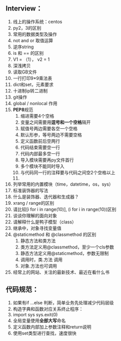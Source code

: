 ## Interview：

1. 线上的操作系统：centos
2. py2，3的区别
3. 常用的数据类型及操作
4. not and or 取值运算
5. 逆序string
6. is 和 == 的区别
7. V1 = （1）， v2 = 1
8. 深浅拷贝
9. 读取GB文件
10. 一行打印9*9乘法表
11. dict和set，元素要求
12. 十进制ip转二进制
13. git操作
14. global / nonlocal 作用
15. **PEP8**规范
    1. 缩进需要4个空格
    2. 变量之间需要用**逗号和一个空格**隔开
    3. 赋值号两边需要各空一个空格
    4. 默认形参，等号两边不需要空格
    5. 定义函数前后空两行
    6. 代码结束需要空一行
    7. 代码内部最多空一行
    8. 导入模块需要再py文件首行
    9. 多个模块不能同时导入
    10. 与代码同一行的注释要与代码之间空2个空格以上
    11. 
16. 列举常用的内置模块（time，datetime，os，sys）
17. 标准装饰器的写法
18. 什么是装饰器、迭代器和生成器？
19. xrang / range的区别
20. 请比较[i for i in range(10)], (i for i in range(10))区别
21. 谈谈你理解的面向对象
22. 请解释什么是鸭子模型（class）
23. 继承中，对象寻找变量值
24. @staticmethod 和 @classmethod 的区别
    1. 静态方法和类方法
    2. 类方法定义用@classmethod，至少一个cls参数
    3. 静态方法定义用@staticmethod，参数无限制
    4. 调用时，类.方法 调用
    5. 对象.方法也可调用
25. 经常上的网站、关注的最新技术、最近在看什么书







## 代码规范：

1. 如果有if …else 判断，简单业务先处理减少代码层级
2. 构造字典和函数对应关系终止程序：
3. import sys      sys.exit(0)
5. 全局变量使用**全部大写**命名
6. 定义函数内部加上参数注释和return说明
6. 使用set类型进行查找，速度很快

